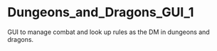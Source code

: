 # Dungeons_and_Dragons_GUI_1
GUI to manage combat and look up rules as the DM in dungeons and dragons.
